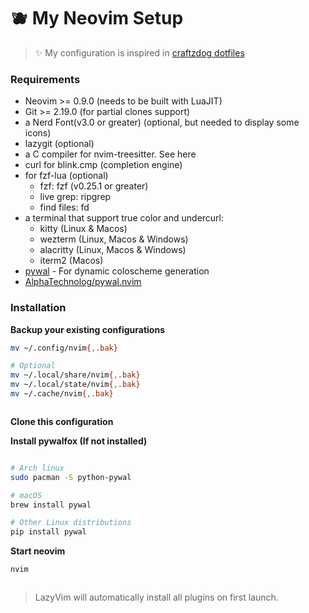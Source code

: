 # 🫐 My Neovim Setup

> ✨ My configuration is inspired in [craftzdog dotfiles](https://github.com/craftzdog/dotfiles-public)

### Requirements

- Neovim >= 0.9.0 (needs to be built with LuaJIT)
- Git >= 2.19.0 (for partial clones support)
- a Nerd Font(v3.0 or greater) (optional, but needed to display some icons)
- lazygit (optional)
- a C compiler for nvim-treesitter. See here
- curl for blink.cmp (completion engine)
- for fzf-lua (optional)
  - fzf: fzf (v0.25.1 or greater)
  - live grep: ripgrep
  - find files: fd
- a terminal that support true color and undercurl:
  - kitty (Linux & Macos)
  - wezterm (Linux, Macos & Windows)
  - alacritty (Linux, Macos & Windows)
  - iterm2 (Macos)
- [pywal](https://github.com/dylanaraps/pywal) - For dynamic coloscheme generation
- [AlphaTechnolog/pywal.nvim](https://github.com/AlphaTechnolog/pywal.nvim)

### Installation

**Backup your existing configurations**

```bash
mv ~/.config/nvim{,.bak}

# Optional
mv ~/.local/share/nvim{,.bak}
mv ~/.local/state/nvim{,.bak}
mv ~/.cache/nvim{,.bak}
```
```
```

**Clone this configuration**

**Install pywalfox (If not installed)**
```bash

# Arch linux
sudo pacman -S python-pywal

# macOS
brew install pywal

# Other Linux distributions
pip install pywal
```

**Start neovim**
```bash
nvim
```
```
```

> LazyVim will automatically install all plugins on first launch.


